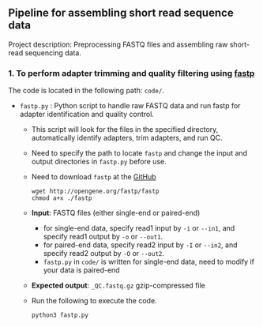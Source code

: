 ## Pipeline for assembling short read sequence data
Project description: Preprocessing FASTQ files and assembling raw short-read sequencing data.

### 1. To perform adapter trimming and quality filtering using [fastp](https://doi.org/10.1093/bioinformatics/bty560)
The code is located in the following path: `code/`.
- `fastp.py` : Python script to handle raw FASTQ data and run fastp for adapter identification and quality control.
  - This script will look for the files in the specified directory, automatically identify adapters, trim adapters, and run QC.
  - Need to specify the path to locate `fastp` and change the input and output directories in `fastp.py` before use.
  - Need to download `fastp` at the [GitHub](https://github.com/OpenGene/fastp)
    
    ```
    wget http://opengene.org/fastp/fastp
    chmod a+x ./fastp
    ```
  - **Input**: FASTQ files (either single-end or paired-end)
    - for single-end data, specify read1 input by `-i` or `--in1`, and specify read1 output by `-o` or `--out1`.
    - for paired-end data, specify read2 input by `-I` or `--in2`, and specify read2 output by `-O` or `--out2`.
    - `fastp.py` in `code/` is written for single-end data, need to modify if your data is paired-end
  - **Expected output**: `_QC.fastq.gz` gzip-compressed file
  - Run the following to execute the code.
    
    ```
    python3 fastp.py
    ```
